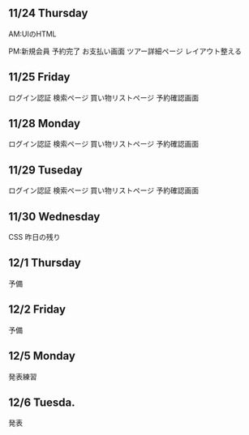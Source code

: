 ## 11/24 Thursday
AM:UIのHTML

PM:新規会員
   予約完了
   お支払い画面
   ツアー詳細ページ
   レイアウト整える

## 11/25 Friday
ログイン認証
検索ページ
買い物リストページ
予約確認画面

## 11/28 Monday
ログイン認証
検索ページ
買い物リストページ
予約確認画面

## 11/29 Tuseday
ログイン認証
検索ページ
買い物リストページ
予約確認画面

## 11/30 Wednesday
CSS
昨日の残り

## 12/1 Thursday
予備

## 12/2 Friday
予備

## 12/5 Monday  
発表練習

## 12/6 Tuesda.  
発表
